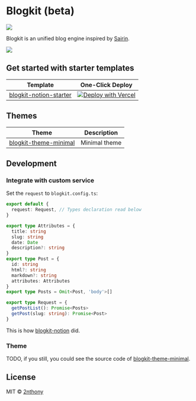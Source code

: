 # Blogkit (beta)

[![](https://badgen.net/npm/v/blogkit?label=&color=cyan)](https://npmjs.com/package/blogkit)

Blogkit is an unified blog engine inspired by [Sairin](https://github.com/djyde/sairin).

![](https://cdn.jsdelivr.net/gh/2nthony/statics@main/uPic/aZpKgJmeSC4X.png)

## Get started with starter templates

| Template                                                                    | One-Click Deploy                                                                                                                                                                                |
| --------------------------------------------------------------------------- | ----------------------------------------------------------------------------------------------------------------------------------------------------------------------------------------------- |
| [blogkit-notion-starter](https://github.com/2nthony/blogkit-notion-starter) | [![Deploy with Vercel](https://vercel.com/button)](https://vercel.com/new/clone?repository-url=https%3A%2F%2Fgithub.com%2F2nthony%2Fblogkit-notion-starter&env=NOTION_TOKEN,NOTION_DATABASE_ID) |

## Themes

| Theme                                                                                                | Description   |
| ---------------------------------------------------------------------------------------------------- | ------------- |
| [blogkit-theme-minimal](https://github.com/2nthony/blogkit/tree/main/packages/blogkit-theme-minimal) | Minimal theme |

## Development

### Integrate with custom service

Set the `request` to `blogkit.config.ts`:

```ts
export default {
  request: Request, // Types declaration read below
}
```

```ts
export type Attributes = {
  title: string
  slug: string
  date: Date
  description?: string
}
export type Post = {
  id: string
  html?: string
  markdown?: string
  attributes: Attributes
}
export type Posts = Omit<Post, 'body'>[]

export type Request = {
  getPostList(): Promise<Posts>
  getPost(slug: string): Promise<Post>
}
```

This is how [blogkit-notion](https://github.com/2nthony/blogkit/tree/main/packages/blogkit-notion) did.

### Theme

TODO, if you still, you could see the source code of [blogkit-theme-minimal](https://github.com/2nthony/blogkit/tree/main/packages/blogkit-theme-minimal).

## License

MIT © [2nthony](https://github.com/2nthony)
